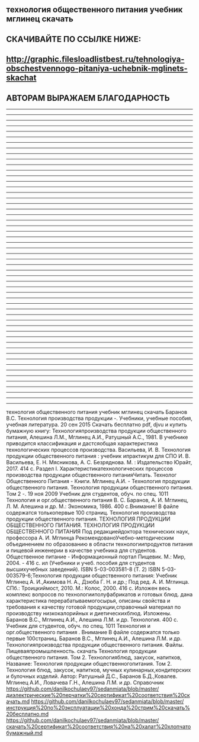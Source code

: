 технология общественного питания учебник мглинец скачать
--------------------------------------------------
СКАЧИВАЙТЕ ПО ССЫЛКЕ НИЖЕ:
--------------------------------------------------
http://graphic.filesloadlistbest.ru/tehnologiya-obschestvennogo-pitaniya-uchebnik-mglinets-skachat
--------------------------------------------------
АВТОРАМ ВЫРАЖАЕМ БЛАГОДАРНОСТЬ
--------------------------------------------------
--------------------------------------------------
--------------------------------------------------
--------------------------------------------------
--------------------------------------------------
--------------------------------------------------
--------------------------------------------------
--------------------------------------------------
--------------------------------------------------
--------------------------------------------------
--------------------------------------------------
--------------------------------------------------
--------------------------------------------------
--------------------------------------------------
--------------------------------------------------
--------------------------------------------------
--------------------------------------------------
--------------------------------------------------
--------------------------------------------------
--------------------------------------------------
--------------------------------------------------
--------------------------------------------------
--------------------------------------------------
--------------------------------------------------
--------------------------------------------------
--------------------------------------------------
--------------------------------------------------
--------------------------------------------------
--------------------------------------------------
--------------------------------------------------
--------------------------------------------------
--------------------------------------------------
--------------------------------------------------
--------------------------------------------------
--------------------------------------------------
--------------------------------------------------
--------------------------------------------------
--------------------------------------------------
--------------------------------------------------
--------------------------------------------------
--------------------------------------------------
--------------------------------------------------
--------------------------------------------------
--------------------------------------------------
--------------------------------------------------
--------------------------------------------------
--------------------------------------------------
--------------------------------------------------
--------------------------------------------------
--------------------------------------------------
--------------------------------------------------
--------------------------------------------------
--------------------------------------------------
--------------------------------------------------
--------------------------------------------------
технология общественного питания учебник мглинец скачать Баранов В.С. Технология производства продукции  -. Учебники, учебные пособия, учебная литература. 20 сен 2015  Скачать бесплатно pdf, djvu и купить бумажную книгу: Технологияпроизводства продукции общественного питания, Алешина Л.М., Мглинец А.И., Ратушный А.С., 1981. В учебнике приводится классификация и дастсяобщая характеристика технологических процессов производства. Васильева, И. В. Технология продукции общественного питания : учебник ипрактикум для СПО  И. В. Васильева, Е. Н. Мясникова, А. С. Безряднова.  М. : Издательство Юрайт, 2017.  414 с.  Раздел I. Характеристикатехнологических процессов производства продукции общественного питанияЧитать. Технолог Общественного Питания - Книги. Мглинец А.И. - Технология продукции общественного питания. Технология продукции общественного питания. Том 2  -. 19 ноя 2009  Учебник для студентов, обуч. по спец. 1011 Технология и орг.общественного питания  В. С. Баранов, А. И. Мглинец, Л. М. Алешина и др. М.: Экономика, 1986.  400 с.Внимание! В файле содержатся толькопервые 100 страниц.
Технология производства продукции общественного питания. ТЕХНОЛОГИЯ ПРОДУКЦИИ ОБЩЕСТВЕННОГО ПИТАНИЯ. ТЕХНОЛОГИЯ ПРОДУКЦИИ ОБЩЕСТВЕННОГО ПИТАНИЯ Под редакциейдоктора технических наук, профессора А. И. Мглинца РекомендованоУчебно-методическим объединением по образованию в области технологиипродуктов питания и пищевой инженерии в качестве учебника для студентов. Общественное питание - Информационный портал Пищевик. М.: Мир, 2004. - 416 с. ил (Учебники и учеб. пособия для студентов высшихучебных заведений). ISBN 5-03-003581-8 (Т. 2) ISBN 5-03-003579-6;Технология продукции общественного питания: Учебник  Мглинец А. И.,Акимова Н. А., Дзюба Г. Н. и др.; Под ред. А. И. Мглинца.  СПб.: Троицкиймост, 2010. М.: Колос, 2000. 416 с. Изложен весь комплекс вопросов по технологииполуфабрикатов и готовых блюд. дана характеристика перерабатываемогосырья, описаны свойства и требования к качеству готовой продукции,справочный материал по производству низкокалорийных и диетическихблюд. Изложены. Баранов В.С., Мглинец А.И., Алешина Л.М. и др. Технология. 400 с. Учебник для студентов, обуч. по спец. 1011 Технология и орг.общественного питания . Внимание В файле содержатся только первые 100страниц. Баранов В.С., Мглинец А.И., Алешина Л.М. и др. Технологияпроизводства продукции общественного питания. Файлы. Пищеваяпромышленность.
скачать Технология продукции общественного питания. Том 2. Технологияблюд, закусок, напитков, Название: Технология продукции общественногопитания. Том 2. Технология блюд, закусок, напитков, мучных кулинарных,кондитерских и булочных изделий. Автор: Ратушный Д.С., Баранов Б.Д.,Ковалев. Мглинец А.И., Ловачева Г.Н., Алешина Л.М. и др. Справочник
https://github.com/danilkochulaev97/sedanmiata/blob/master/диэлектрические%20перчатки%20сертификат%20соответствия%20скачать.md
https://github.com/danilkochulaev97/sedanmiata/blob/master/инструкция%20по%20эксплуатации%20хонда%20стрим%20скачать%20бесплатно.md
https://github.com/danilkochulaev97/sedanmiata/blob/master/скачать%20сертификат%20соответствия%20на%20халат%20хлопчатобумажный.md